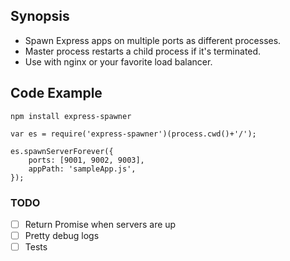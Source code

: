 ## Synopsis

* Spawn Express apps on multiple ports as different processes.
* Master process restarts a child process if it's terminated.
* Use with nginx or your favorite load balancer.

## Code Example

```
npm install express-spawner
```

```
var es = require('express-spawner')(process.cwd()+'/');

es.spawnServerForever({
    ports: [9001, 9002, 9003],
    appPath: 'sampleApp.js',
});

```

### TODO
- [ ] Return Promise when servers are up
- [ ] Pretty debug logs
- [ ] Tests